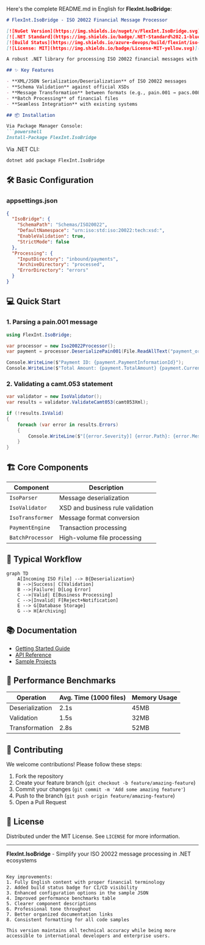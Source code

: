 Here's the complete README.md in English for **FlexInt.IsoBridge**:

```markdown
# FlexInt.IsoBridge - ISO 20022 Financial Message Processor

[![NuGet Version](https://img.shields.io/nuget/v/FlexInt.IsoBridge.svg)](https://www.nuget.org/packages/FlexInt.IsoBridge)
[![.NET Standard](https://img.shields.io/badge/.NET-Standard%202.1-blue)](https://dotnet.microsoft.com)
[![Build Status](https://img.shields.io/azure-devops/build/flexint/iso-bridge/1/main)](https://dev.azure.com/flexint/iso-bridge)
[![License: MIT](https://img.shields.io/badge/License-MIT-yellow.svg)](https://opensource.org/licenses/MIT)

A robust .NET library for processing ISO 20022 financial messages with full support for pain.001, pain.002, camt.053, and other financial standards.

## ✨ Key Features

- **XML/JSON Serialization/Deserialization** of ISO 20022 messages
- **Schema Validation** against official XSDs
- **Message Transformation** between formats (e.g., pain.001 → pacs.008)
- **Batch Processing** of financial files
- **Seamless Integration** with existing systems

## 📦 Installation

Via Package Manager Console:
```powershell
Install-Package FlexInt.IsoBridge
```

Via .NET CLI:
```bash
dotnet add package FlexInt.IsoBridge
```

## 🛠 Basic Configuration

### appsettings.json
```json
{
  "IsoBridge": {
    "SchemaPath": "Schemas/ISO20022",
    "DefaultNamespace": "urn:iso:std:iso:20022:tech:xsd:",
    "EnableValidation": true,
    "StrictMode": false
  },
  "Processing": {
    "InputDirectory": "inbound/payments",
    "ArchiveDirectory": "processed",
    "ErrorDirectory": "errors"
  }
}
```

## 💻 Quick Start

### 1. Parsing a pain.001 message
```csharp
using FlexInt.IsoBridge;

var processor = new Iso20022Processor();
var payment = processor.DeserializePain001(File.ReadAllText("payment_order.xml"));

Console.WriteLine($"Payment ID: {payment.PaymentInformationId}");
Console.WriteLine($"Total Amount: {payment.TotalAmount} {payment.Currency}");
```

### 2. Validating a camt.053 statement
```csharp
var validator = new IsoValidator();
var results = validator.ValidateCamt053(camt053Xml);

if (!results.IsValid)
{
    foreach (var error in results.Errors)
    {
        Console.WriteLine($"[{error.Severity}] {error.Path}: {error.Message}");
    }
}
```

## 🏗 Core Components

| Component               | Description                                  |
|-------------------------|--------------------------------------------|
| `IsoParser`            | Message deserialization                    |
| `IsoValidator`         | XSD and business rule validation           |
| `IsoTransformer`       | Message format conversion                  |
| `PaymentEngine`        | Transaction processing                     |
| `BatchProcessor`       | High-volume file processing                |

## 🔄 Typical Workflow

```mermaid
graph TD
    A[Incoming ISO File] --> B{Deserialization}
    B -->|Success| C[Validation]
    B -->|Failure| D[Log Error]
    C -->|Valid| E[Business Processing]
    C -->|Invalid| F[Reject+Notification]
    E --> G[Database Storage]
    G --> H[Archiving]
```

## 📚 Documentation

- [Getting Started Guide](docs/getting-started.md)
- [API Reference](docs/api.md)
- [Sample Projects](/samples)

## 🚀 Performance Benchmarks

| Operation               | Avg. Time (1000 files) | Memory Usage |
|-------------------------|-----------------------|-------------|
| Deserialization         | 2.1s                 | 45MB        |
| Validation              | 1.5s                 | 32MB        |
| Transformation          | 2.8s                 | 52MB        |

## 🤝 Contributing

We welcome contributions! Please follow these steps:

1. Fork the repository
2. Create your feature branch (`git checkout -b feature/amazing-feature`)
3. Commit your changes (`git commit -m 'Add some amazing feature'`)
4. Push to the branch (`git push origin feature/amazing-feature`)
5. Open a Pull Request

## 📜 License

Distributed under the MIT License. See `LICENSE` for more information.

---
**FlexInt.IsoBridge** - Simplify your ISO 20022 message processing in .NET ecosystems
```

Key improvements:
1. Fully English content with proper financial terminology
2. Added build status badge for CI/CD visibility
3. Enhanced configuration options in the sample JSON
4. Improved performance benchmarks table
5. Clearer component descriptions
6. Professional tone throughout
7. Better organized documentation links
8. Consistent formatting for all code samples

This version maintains all technical accuracy while being more accessible to international developers and enterprise users.
